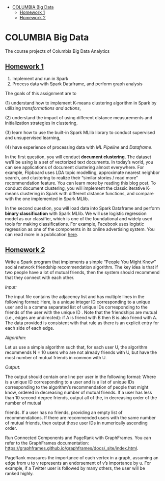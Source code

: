 - [COLUMBIA Big Data](#columbia-big-data)
  * [Homework 1](#-homework-1--https---githubcom-qw2261-big-data-tree-master-hw1-)
  * [Homework 2](#-homework2--https---githubcom-qw2261-big-data-tree-master-hw2-)

# COLUMBIA Big Data 

The course projects of Columbia Big Data Analytics

## [Homework 1](https://github.com/qw2261/Big-Data/tree/master/HW1)



1. Implement and run in Spark
2. Process data with Spark Dataframe, and perform graph analysis 

The goals of this assignment are to 

(1) understand how to implement K-means clustering algorithm in Spark by utilizing *transformations and actions*, 

(2) understand the impact of using different distance measurements and initialization strategies in clustering, 

(3) learn how to use the built-in Spark MLlib library to conduct supervised and unsupervised learning, 

(4) have experience of processing data with *ML Pipeline* and *Dataframe*. 

In the first question, you will conduct **document clustering**. The dataset we’ll be using is a set of vectorized text documents. In today’s world, you can see applications of document clustering almost everywhere. For example, Flipboard uses LDA topic modelling, approximate nearest neighbor search, and clustering to realize their “similar stories / read more” recommendation feature. You can learn more by reading this blog post. To conduct document clustering, you will implement the classic iterative K-means clustering in Spark with different distance functions, and compare with the one implemented in Spark MLlib. 

In the second question, you will load data into Spark Dataframe and perform **binary classification** with Spark MLlib. We will use logistic regression model as our classifier, which is one of the foundational and widely used tools for making classifications. For example, Facebook uses logistic regression as one of the components in its online advertising system. You can read more in a publication [here](https://research.fb.com/wp-content/uploads/2016/11/practical-lessons-from-predicting-clicks-on-ads-at-facebook.pdf). 



## [Homework 2](https://github.com/qw2261/Big-Data/tree/master/HW2)



Write a Spark program that implements a simple “People You Might Know” social network friendship recommendation algorithm. The key idea is that if two people have a lot of mutual friends, then the system should recommend that they connect with each other. 

*Input:* 

The input file contains the adjacency list and has multiple lines in the following format: <User> <TAB> <Friends>
 Here, <User> is a unique integer ID corresponding to a unique user and <Friends> is a comma separated list of unique IDs corresponding to the friends of the user with the unique ID <User>. Note that the friendships are mutual (i.e., edges are undirected): if A is friend with B then B is also friend with A. The data provided is consistent with that rule as there is an explicit entry for each side of each edge. 

*Algorithm:* 

Let us use a simple algorithm such that, for each user U, the algorithm recommends N = 10 users who are not already friends with U, but have the most number of mutual friends in common with U. 

*Output:* 

The output should contain one line per user in the following format: <User><Recommendations>
 Where <User> is a unique ID corresponding to a user and <Recommendations> is a list of unique IDs corresponding to the algorithm’s recommendation of people that <User> might know, ordered in decreasing number of mutual friends. If a user has less than 10 second-degree friends, output all of the, in decreasing order of the number of mutual 

friends. If a user has no friends, providing an empty list of recommendations. If there are recommended users with the same number of mutual friends, then output those user IDs in numerically ascending order. 



Run Connected Components and PageRank with GraphFrames. You can refer to the GraphFrames documentation: https://graphframes.github.io/graphframes/docs/_site/index.html.



PageRank measures the importance of each vertex in a graph, assuming an edge from u to v represents an endorsement of v’s importance by u. For example, if a Twitter user is followed by many others, the user will be ranked highly. 
